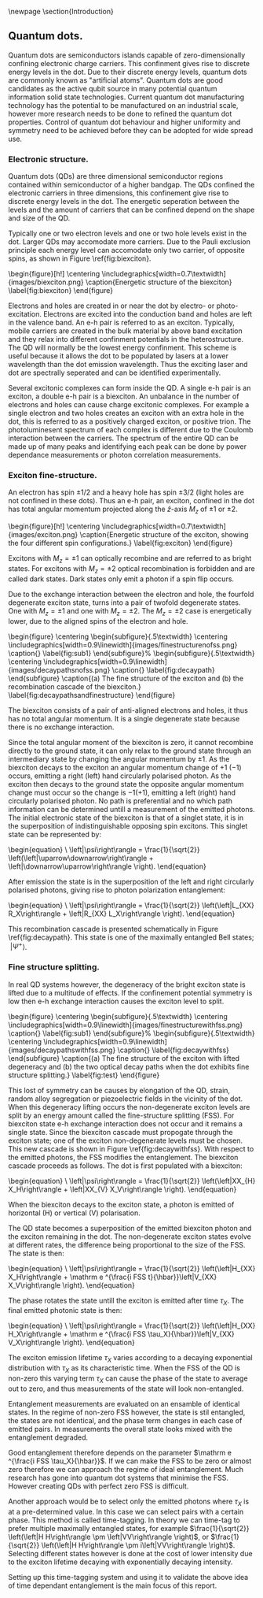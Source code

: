 


\newpage
\section{Introduction}

## Quantum dots.

Quantum dots are semiconductors islands capable of zero-dimensionally confining electronic charge carriers. This confinment gives rise to discrete energy levels in the dot. Due to their discrete energy levels, quantum dots are commonly known as "artificial atoms". Quantum dots are good candidates as the active qubit source in many potential quantum information solid state technologies. Current quantum dot manufacturing technology has the potential to be manufactured on an industrial scale, however more research needs to be done to refined the quantum dot properties. Control of quantum dot behaviour and higher uniformity and symmetry need to be achieved before they can be adopted for wide spread use.

### Electronic structure.

Quantum dots (QDs) are three dimensional semiconductor regions contained within semiconductor of a higher bandgap. The QDs confined the electronic carriers in three dimensions, this confinement give rise to discrete energy levels in the dot. The energetic seperation between the levels and the amount of carriers that can be confined depend on the shape and size of the QD. 

Typically one or two electron levels and one or two hole levels exist in the dot. Larger QDs may accomodate more carriers. Due to the Pauli exclusion principle each energy level can accomodate only two carrier, of opposite spins, as shown in Figure \ref{fig:biexciton}. 

\begin{figure}[h!]
    \centering
    \includegraphics[width=0.7\textwidth]{images/biexciton.png}
    \caption{Energetic structure of the biexciton}
    \label{fig:biexciton}
\end{figure}

Electrons and holes are created in or near the dot by electro- or photo-excitation. Electrons are excited into the conduction band and holes are left in the valence band. An e-h pair is referred to as an exciton. Typically, mobile carriers are created in the bulk material by above band excitation and they relax into different confinment potentials in the heterostructure. The QD will normally be the lowest energy confinment. This scheme is useful because it allows the dot to be populated by lasers at a lower wavelength than the dot emission wavelength. Thus the exciting laser and dot are spectrally seperated and can be identified experimentally.

Several excitonic complexes can form inside the QD. A single e-h pair is an exciton, a double e-h pair is a biexciton. An unbalance in the number of electrons and holes can cause charge excitonic complexes. For example a single electron and two holes creates an exciton with an extra hole in the dot, this is referred to as a positively charged exciton, or positive trion. The photoluminesent spectrum of each complex is  different due to the Coulomb interaction between the carriers. The spectrum of the entire QD can be made up of many peaks and identifying each peak can be done by power dependance measurements or photon correlation measurements.

### Exciton fine-structure.

An electron has spin $\pm 1/2$ and a heavy hole has spin $\pm 3/2$ (light holes are not confined in these dots). Thus an e-h pair, an exciton, confined in the dot has total angular momentum projected along the $\hat{z}$-axis $M_z$ of $\pm 1$ or $\pm 2$.

 
\begin{figure}[h!]
    \centering
    \includegraphics[width=0.7\textwidth]{images/exciton.png}
    \caption{Energetic structure of the exciton, showing the four different spin configurations.}
    \label{fig:exciton}
\end{figure}

Excitons with $M_z = \pm 1$ can optically recombine and are referred to as bright states. For excitons with $M_z = \pm 2$ optical recombination is forbidden and are called dark states. Dark states only emit a photon if a spin flip occurs.

Due to the exchange interaction between the electron and hole, the fourfold degenerate exciton state, turns into a pair of twofold degenerate states. One with $M_z = \pm 1$ and one with $M_z = \pm 2$. The $M_z = \pm 2$ case is energetically lower, due to the aligned spins of the electron and hole.
   
\begin{figure}
\centering
\begin{subfigure}{.5\textwidth}
  \centering
  \includegraphics[width=0.9\linewidth]{images/finestructurenofss.png}
  \caption{}
  \label{fig:sub1}
\end{subfigure}%
\begin{subfigure}{.5\textwidth}
  \centering
  \includegraphics[width=0.9\linewidth]{images/decaypathsnofss.png}
  \caption{}
  \label{fig:decaypath}
\end{subfigure}
\caption{(a) The fine structure of the exciton and (b) the recombination cascade of the biexciton.}
\label{fig:decaypathsandfinestructure}
\end{figure}

The biexciton consists of a pair of anti-aligned electrons and holes, it thus has no total angular momentum. It is a single degenerate state because there is no exchange interaction.

Since the total angular moment of the biexciton is zero, it cannot recombine directly to the ground state,  it can only relax to the ground state through an intermediary state by changing the angular momentum by $\pm 1$. As the biexciton decays to the exciton an angular momentum change of $+ 1$ ($-1$) occurs, emitting a right (left) hand circularly polarised photon. As the exciton then decays to the ground state the opposite angular momentum change must occur so the change is $-1$($+1$), emitting a left (right) hand circularly polarised photon. No path is preferential and no which path information can be determined untill a measurement of the emitted photons. 
The initial electronic state of the biexciton is that of a singlet state, it is in the superposition of indistinguishable opposing spin excitons. This singlet state can be represented by:

\begin{equation}
\ \left|\psi\right\rangle = \frac{1}{\sqrt{2}} \left(\left|\uparrow\downarrow\right\rangle + \left|\downarrow\uparrow\right\rangle \right).
\end{equation}

After emission the state is in the superposition of the left and right circularly polarised photons, giving rise to photon polarization entanglement:

\begin{equation}
\ \left|\psi\right\rangle = \frac{1}{\sqrt{2}} \left(\left|L_{XX} R_X\right\rangle + \left|R_{XX} L_X\right\rangle \right).
\end{equation}

 This recombination cascade is presented schematically in Figure \ref{fig:decaypath}. This state is one of the maximally entangled Bell states; $\ \left|\Psi^{+}\right\rangle$.

### Fine structure splitting.

In real QD systems however, the degeneracy of the bright exciton state is lifted due to a multitude of effects. If the confinement potential symmetry is low then e-h exchange interaction causes the exciton level to split.


\begin{figure}
\centering
\begin{subfigure}{.5\textwidth}
  \centering
  \includegraphics[width=0.9\linewidth]{images/finestructurewithfss.png}
  \caption{}
  \label{fig:sub1}
\end{subfigure}%
\begin{subfigure}{.5\textwidth}
  \centering
  \includegraphics[width=0.9\linewidth]{images/decaypathswithfss.png}
  \caption{}
  \label{fig:decaywithfss}
\end{subfigure}
\caption{(a) The fine structure of the exciton with lifted degeneracy and (b) the two optical decay paths when the dot exhibits fine structure splitting.}
\label{fig:test}
\end{figure}


This lost of symmetry can be causes by elongation of the QD, strain, random alloy segregation or piezoelectric fields in the vicinity of the dot. When this degeneracy lifting occurs the non-degenerate exciton levels are split by an energy amount called the fine-structure splitting (FSS). For biexciton state e-h exchange interaction does not occur and it remains a single state. 
Since the biexciton cascade must propogate through the exciton state; one of the exciton non-degenerate levels must be chosen. This new cascade is shown in Figure \ref{fig:decaywithfss}. With respect to the emitted photons, the FSS modifies the entanglement. The biexciton cascade proceeds as follows. The dot is first populated with a biexciton:

\begin{equation}
\ \left|\psi\right\rangle = \frac{1}{\sqrt{2}} \left(\left|XX_{H} X_H\right\rangle + \left|XX_{V} X_V\right\rangle \right).
\end{equation}

When the biexciton decays to the exciton state, a photon is emitted of horizontal (H) or vertical (V) polarisation.

The QD state becomes a superposition of the emitted biexciton photon and the exciton remaining in the dot. The non-degenerate exciton states evolve at different rates, the difference being proportional to the size of the FSS. The state is then:

\begin{equation}
\ \left|\psi\right\rangle = \frac{1}{\sqrt{2}} 
\left(\left|H_{XX} X_H\right\rangle + \mathrm e ^{\frac{i FSS t}{\hbar}}\left|V_{XX} X_V\right\rangle \right).
\end{equation}

The phase rotates the state untill the exciton is emitted after time $\tau_X$.
The final emitted photonic state is then: 

\begin{equation}
\ \left|\psi\right\rangle = \frac{1}{\sqrt{2}} 
\left(\left|H_{XX} H_X\right\rangle + \mathrm e ^{\frac{i FSS \tau_X}{\hbar}}\left|V_{XX} V_X\right\rangle \right).
\end{equation}

The exciton emission lifetime $\tau_X$ varies according to a decaying exponential distribution with $\tau_X$ as its characteristic time. When the FSS of the QD is non-zero this varying term $\tau_X$ can cause the phase of the state to average out to zero, and thus measurements of the state will look non-entangled.

Entanglement measurements are evaluated on an ensamble of identical states. In the regime of non-zero FSS however, the state is stil entangled, the states are not identical, and the phase term changes in each case of emitted pairs. In measurements the overall state looks mixed with the entanglement degraded. 

Good entanglement therefore depends on the parameter $\mathrm e ^{\frac{i FSS \tau_X}{\hbar}}$. If we can make the FSS to be zero or almost zero therefore we can approach the regime of ideal entanglement. 
Much research has gone into quantum dot systems that minimise the FSS. However creating QDs with perfect zero FSS is difficult. 

Another approach would be to select only the emitted photons where $\tau_X$ is at a pre-determined value. In this case we can select pairs with a certain phase. This method is called time-tagging. In theory we can time-tag to prefer multiple maximally entangled states, for example $\frac{1}{\sqrt{2}} 
\left(\left|H H\right\rangle \pm \left|VV\right\rangle \right)$, or $\frac{1}{\sqrt{2}} 
\left(\left|H H\right\rangle \pm i\left|VV\right\rangle \right)$. Selecting different states however is done at the cost of lower intensity due to the exciton lifetime decaying with exponentially decaying intensity.

Setting up this time-tagging system and using it to validate the above idea of time dependant entanglement is the main focus of this report.